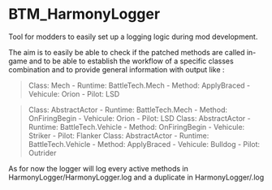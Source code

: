# BTM_HarmonyLogger
Tool for modders to easily set up a logging logic during mod development.

The aim is to easily be able to check if the patched methods are called in-game and to be able to establish the workflow of a specific classes combination and to provide general information with output like :

>  Class: Mech - Runtime: BattleTech.Mech - Method: ApplyBraced - Vehicule: Orion - Pilot: LSD

>  Class: AbstractActor - Runtime: BattleTech.Mech - Method: OnFiringBegin - Vehicule: Orion - Pilot: LSD
>  Class: AbstractActor - Runtime: BattleTech.Vehicle - Method: OnFiringBegin - Vehicule: Striker - Pilot: Flanker
>  Class: AbstractActor - Runtime: BattleTech.Vehicle - Method: ApplyBraced - Vehicule: Bulldog - Pilot: Outrider

As for now the logger will log every active methods in HarmonyLogger/HarmonyLogger.log and a duplicate in HarmonyLogger/<ClassName>.log


